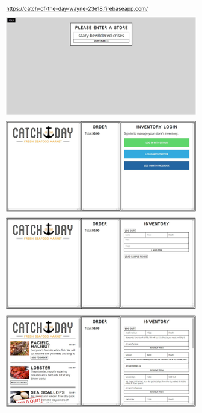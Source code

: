 https://catch-of-the-day-wayne-23e18.firebaseapp.com/


![](https://github.com/ke4tri/Images/blob/master/Catch1.JPG?raw=true)

![](https://github.com/ke4tri/Images/blob/master/Catch2.JPG?raw=true)

![](https://github.com/ke4tri/Images/blob/master/Catch3.JPG?raw=true)

![](https://github.com/ke4tri/Images/blob/master/Catch4.JPG?raw=true)
